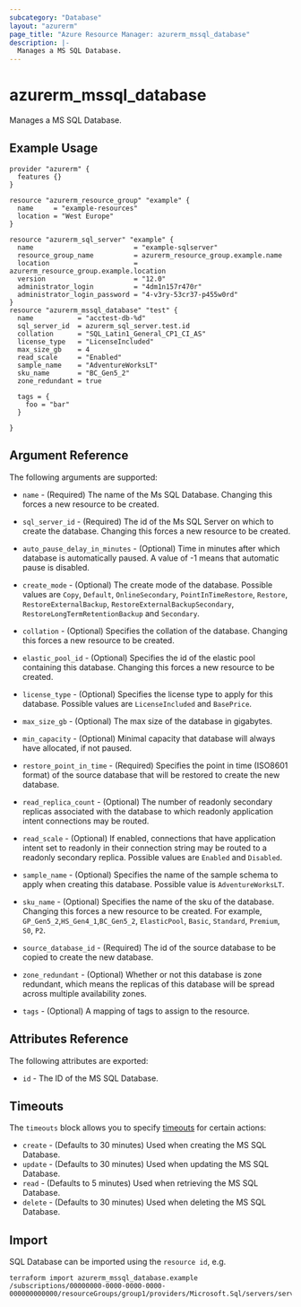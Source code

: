 ```yaml
---
subcategory: "Database"
layout: "azurerm"
page_title: "Azure Resource Manager: azurerm_mssql_database"
description: |-
  Manages a MS SQL Database.
---
```


# azurerm_mssql_database

Manages a MS SQL Database.

## Example Usage

```hcl
provider "azurerm" {
  features {}
}

resource "azurerm_resource_group" "example" {
  name     = "example-resources"
  location = "West Europe"
}

resource "azurerm_sql_server" "example" {
  name                         = "example-sqlserver"
  resource_group_name          = azurerm_resource_group.example.name
  location                     = azurerm_resource_group.example.location
  version                      = "12.0"
  administrator_login          = "4dm1n157r470r"
  administrator_login_password = "4-v3ry-53cr37-p455w0rd"
}
resource "azurerm_mssql_database" "test" {
  name           = "acctest-db-%d"
  sql_server_id  = azurerm_sql_server.test.id
  collation      = "SQL_Latin1_General_CP1_CI_AS"
  license_type   = "LicenseIncluded"
  max_size_gb    = 4
  read_scale     = "Enabled"
  sample_name    = "AdventureWorksLT"
  sku_name       = "BC_Gen5_2"
  zone_redundant = true

  tags = {
    foo = "bar"
  }

}
```

## Argument Reference

The following arguments are supported:

* `name` - (Required) The name of the Ms SQL Database. Changing this forces a new resource to be created.

* `sql_server_id` - (Required) The id of the Ms SQL Server on which to create the database. Changing this forces a new resource to be created.

* `auto_pause_delay_in_minutes` - (Optional) Time in minutes after which database is automatically paused. A value of -1 means that automatic pause is disabled. 

* `create_mode` - (Optional) The create mode of the database. Possible values are `Copy`, `Default`, `OnlineSecondary`, `PointInTimeRestore`, `Restore`, `RestoreExternalBackup`, `RestoreExternalBackupSecondary`, `RestoreLongTermRetentionBackup` and `Secondary`. 

* `collation` - (Optional) Specifies the collation of the database. Changing this forces a new resource to be created.

* `elastic_pool_id` - (Optional) Specifies the id of the elastic pool containing this database. Changing this forces a new resource to be created.

* `license_type` - (Optional) Specifies the license type to apply for this database. Possible values are `LicenseIncluded` and `BasePrice`.

* `max_size_gb` - (Optional) The max size of the database in gigabytes.

* `min_capacity` - (Optional) Minimal capacity that database will always have allocated, if not paused.

* `restore_point_in_time` - (Required) Specifies the point in time (ISO8601 format) of the source database that will be restored to create the new database.

* `read_replica_count` - (Optional) The number of readonly secondary replicas associated with the database to which readonly application intent connections may be routed. 

* `read_scale` - (Optional) If enabled, connections that have application intent set to readonly in their connection string may be routed to a readonly secondary replica. Possible values are `Enabled` and `Disabled`.

* `sample_name` - (Optional) Specifies the name of the sample schema to apply when creating this database. Possible value is `AdventureWorksLT`.

* `sku_name` - (Optional) Specifies the name of the sku of the database. Changing this forces a new resource to be created. For example, `GP_Gen5_2`,`HS_Gen4_1`,`BC_Gen5_2`, `ElasticPool`, `Basic`, `Standard`, `Premium`, `S0`, `P2`.

* `source_database_id` - (Required) The id of the source database to be copied to create the new database.

* `zone_redundant` - (Optional) Whether or not this database is zone redundant, which means the replicas of this database will be spread across multiple availability zones.

* `tags` - (Optional) A mapping of tags to assign to the resource.


## Attributes Reference

The following attributes are exported:

* `id` - The ID of the MS SQL Database.

## Timeouts

The `timeouts` block allows you to specify [timeouts](https://www.terraform.io/docs/configuration/resources.html#timeouts) for certain actions:

* `create` - (Defaults to 30 minutes) Used when creating the MS SQL Database.
* `update` - (Defaults to 30 minutes) Used when updating the MS SQL Database.
* `read` - (Defaults to 5 minutes) Used when retrieving the MS SQL Database.
* `delete` - (Defaults to 30 minutes) Used when deleting the MS SQL Database.

## Import

SQL Database can be imported using the `resource id`, e.g.

```shell
terraform import azurerm_mssql_database.example /subscriptions/00000000-0000-0000-0000-000000000000/resourceGroups/group1/providers/Microsoft.Sql/servers/server1/databases/example1
```
